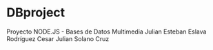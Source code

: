 # DBproject
Proyecto NODE.JS - Bases de Datos Multimedia
	Julian Esteban Eslava Rodríguez
	Cesar Julian Solano Cruz
